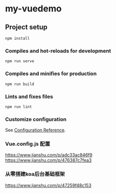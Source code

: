 # my-vuedemo

## Project setup
```
npm install
```

### Compiles and hot-reloads for development
```
npm run serve
```

### Compiles and minifies for production
```
npm run build
```

### Lints and fixes files
```
npm run lint
```

### Customize configuration
See [Configuration Reference](https://cli.vuejs.org/config/).


### Vue.config.js 配置
https://www.jianshu.com/p/adc33ac846f9
https://www.jianshu.com/p/476387c7fea3

### 从零搭建koa后台基础框架
https://www.jianshu.com/p/47259f48c153
